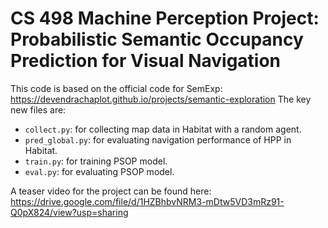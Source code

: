 # CS 498 Machine Perception Project: Probabilistic Semantic Occupancy Prediction for Visual Navigation
This code is based on the official code for SemExp: https://devendrachaplot.github.io/projects/semantic-exploration
The key new files are:
* `collect.py`: for collecting map data in Habitat with a random agent.
* `pred_global.py`: for evaluating navigation performance of HPP in Habitat.
* `train.py`: for training PSOP model.
* `eval.py`: for evaluating PSOP model.

A teaser video for the project can be found here: https://drive.google.com/file/d/1HZBhbvNRM3-mDtw5VD3mRz91-Q0pX824/view?usp=sharing